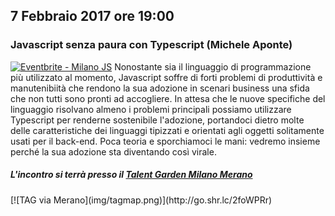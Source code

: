 ## 7 Febbraio 2017 ore 19:00
### Javascript senza paura con Typescript (Michele Aponte)
<a href="http://www.eventbrite.it/e/biglietti-milano-js-31610736564?ref=ebtn" target="_blank"><img src="https://www.eventbrite.it/custombutton?eid=31610736564" alt="Eventbrite - Milano JS" /></a>
Nonostante sia il linguaggio di programmazione più utilizzato al momento, Javascript soffre di forti problemi di produttività e manutenibiità che rendono la sua adozione in scenari business una sfida che non tutti sono pronti ad accogliere. In attesa che le nuove specifiche del linguaggio risolvano almeno i problemi principali possiamo utilizzare Typescript per renderne sostenibile l'adozione, portandoci dietro molte delle caratteristiche dei linguaggi tipizzati e orientati agli oggetti solitamente usati per il back-end. Poca teoria e sporchiamoci le mani: vedremo insieme perché la sua adozione sta diventando così virale.

##### L'incontro si terrà presso il [Talent Garden Milano Merano](http://milano-merano.talentgarden.org)
<div class="frame">
  [![TAG via Merano](img/tagmap.png)](http://go.shr.lc/2foWPRr)
</div>
